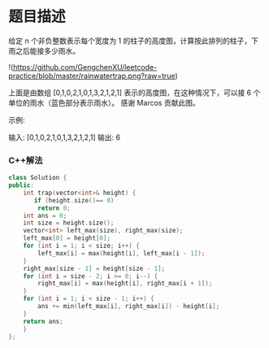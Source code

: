 题目描述
==============================
给定 n 个非负整数表示每个宽度为 1 的柱子的高度图，计算按此排列的柱子，下雨之后能接多少雨水。

!(https://github.com/GengchenXU/leetcode-practice/blob/master/rainwatertrap.png?raw=true)

上面是由数组 [0,1,0,2,1,0,1,3,2,1,2,1] 表示的高度图，在这种情况下，可以接 6 个单位的雨水（蓝色部分表示雨水）。 感谢 Marcos 贡献此图。

示例:

输入: [0,1,0,2,1,0,1,3,2,1,2,1]
输出: 6

### C++解法
```cpp
class Solution {
public:
    int trap(vector<int>& height) {
       if (height.size()== 0)
		return 0;
    int ans = 0;
    int size = height.size();
    vector<int> left_max(size), right_max(size);
    left_max[0] = height[0];
    for (int i = 1; i < size; i++) {
        left_max[i] = max(height[i], left_max[i - 1]);
    }
    right_max[size - 1] = height[size - 1];
    for (int i = size - 2; i >= 0; i--) {
        right_max[i] = max(height[i], right_max[i + 1]);
    }
    for (int i = 1; i < size - 1; i++) {
        ans += min(left_max[i], right_max[i]) - height[i];
    }
    return ans;
    }
};
```
